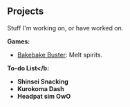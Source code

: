 ## Projects

Stuff I'm working on, or have worked on.

<b>Games:</b>
- <a href="kateten.github.io/bakebakebuster.html">Bakebake Buster</a>: Melt spirits.

<b>To-do List</b:
- Shinsei Snacking
- Kurokoma Dash
- Headpat sim OwO
